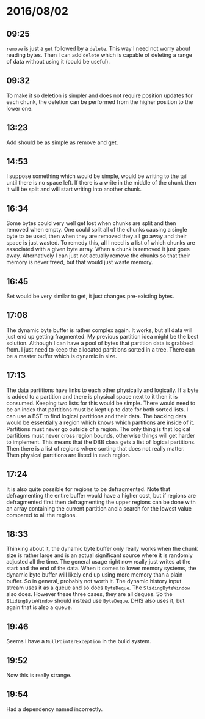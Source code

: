 # 2016/08/02

## 09:25

`remove` is just a `get` followed by a `delete`. This way I need not worry
about reading bytes. Then I can add `delete` which is capable of deleting a
range of data without using it (could be useful).

## 09:32

To make it so deletion is simpler and does not require position updates for
each chunk, the deletion can be performed from the higher position to the
lower one.

## 13:23

Add should be as simple as remove and get.

## 14:53

I suppose something which would be simple, would be writing to the tail until
there is no space left. If there is a write in the middle of the chunk then it
will be split and will start writing into another chunk.

## 16:34

Some bytes could very well get lost when chunks are split and then removed
when empty. One could split all of the chunks causing a single byte to be
used, then when they are removed they all go away and their space is just
wasted. To remedy this, all I need is a list of which chunks are associated
with a given byte array. When a chunk is removed it just goes away.
Alternatively I can just not actually remove the chunks so that their memory
is never freed, but that would just waste memory.

## 16:45

Set would be very similar to get, it just changes pre-existing bytes.

## 17:08

The dynamic byte buffer is rather complex again. It works, but all data will
just end up getting fragmented. My previous partition idea might be the best
solution. Although I can have a pool of bytes that partition data is grabbed
from. I just need to keep the allocated partitions sorted in a tree. There
can be a master buffer which is dynamic in size.

## 17:13

The data partitions have links to each other physically and logically. If a
byte is added to a partition and there is physical space next to it then it
is consumed. Keeping two lists for this would be simple. There would need to be
an index that partitions must be kept up to date for both sorted lists. I can
use a BST to find logical partitions and their data. The backing data would
be essentially a region which knows which partitions are inside of it.
Partitions must never go outside of a region. The only thing is that logical
partitions must never cross region bounds, otherwise things will get harder
to implement. This means that the DBB class gets a list of logical partitions.
Then there is a list of regions where sorting that does not really matter.
Then physical partitions are listed in each region.

## 17:24

It is also quite possible for regions to be defragmented. Note that
defragmenting the entire buffer would have a higher cost, but if regions
are defragmented first then defragmenting the upper regions can be done with
an array containing the current partition and a search for the lowest value
compared to all the regions.

## 18:33

Thinking about it, the dynamic byte buffer only really works when the chunk
size is rather large and is an actual significant source where it is randomly
adjusted all the time. The general usage right now really just writes at the
start and the end of the data. When it comes to lower memory systems, the
dynamic byte buffer will likely end up using more memory than a plain
buffer. So in general, probably not worth it. The dynamic history input stream
uses it as a queue and so does `ByteDeque`. The `SlidingByteWindow` also
does. However these three cases, they are all deques. So the
`SlidingByteWindow` should instead use `ByteDeque`. DHIS also uses it, but
again that is also a queue.

## 19:46

Seems I have a `NullPointerException` in the build system.

## 19:52

Now this is really strange.

## 19:54

Had a dependency named incorrectly.

